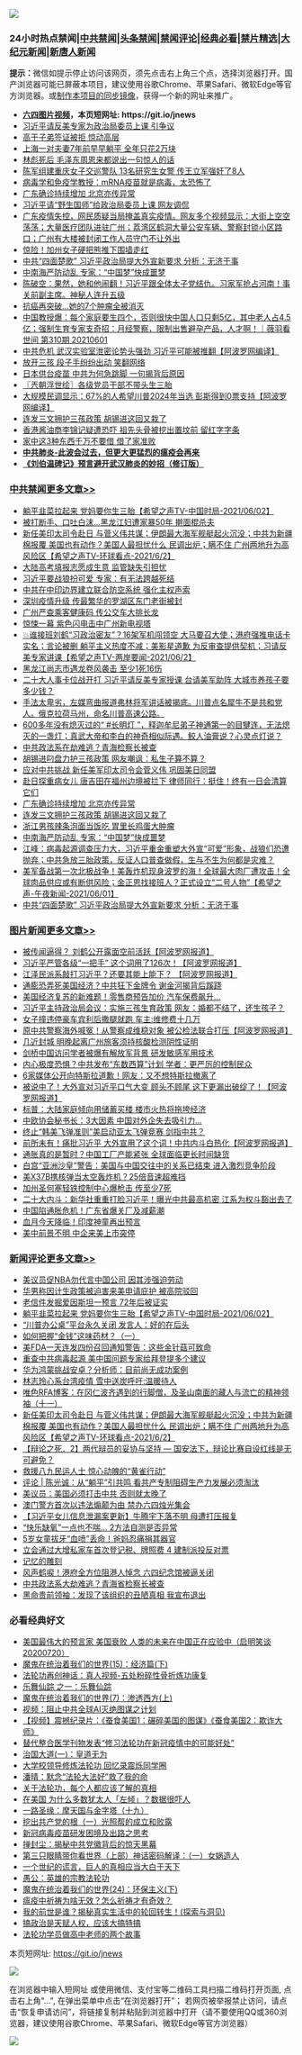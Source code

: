 ![](https://raw.githubusercontent.com/fqnews/bnews/master/64photo/fqnews-qr.jpg)

<div id="tt">
<h3>24小时热点禁闻|<a href="#%E4%B8%AD%E5%85%B1%E7%A6%81%E9%97%BB%E6%9B%B4%E5%A4%9A%E6%96%87%E7%AB%A0">中共禁闻</a>|<a href="#%E5%9B%BE%E7%89%87%E6%96%B0%E9%97%BB%E6%9B%B4%E5%A4%9A%E6%96%87%E7%AB%A0">头条禁闻</a>|<a href="#%E6%96%B0%E9%97%BB%E8%AF%84%E8%AE%BA%E6%9B%B4%E5%A4%9A%E6%96%87%E7%AB%A0">禁闻评论|<a href="#%E5%BF%85%E7%9C%8B%E7%BB%8F%E5%85%B8%E5%A5%BD%E6%96%87">经典必看|<a href="/video.md#%E7%A6%81%E7%89%87%E7%B2%BE%E9%80%89">禁片精选</a>|<a href="https://github.com/fqnews/djy/blob/master/gb/nf1351518.md#1">大纪元新闻</a>|<a href="https://github.com/fqnews/ntdtv/blob/master/gb/prog204.md#1">新唐人新闻</a></h3>
<div><b>提示：</b>微信如提示停止访问该网页，须先点击右上角三个点，选择浏览器打开。国产浏览器可能已屏蔽本项目，建议使用谷歌Chrome、苹果Safari、微软Edge等官方浏览器。或<a href="https://github.com/fqnews/bnews/blob/master/%E5%88%B6%E4%BD%9Cgit%E7%A6%81%E9%97%BB%E9%95%9C%E5%83%8F.md">制作本项目的同步镜像</a>，获得一个新的网址来推广。</div>
<ul>
<li><b><a href="http://d1.bdrive.tk/64.mp4" target="_blank">六四图片视频</a>，本页短网址: https://git.io/jnews</b></li>
<li><a href="/cbnews/20210602/1558303.md">习近平请反美专家为政治局委员上课 引争议</a></li>
<li><a href="/bannedvideo/20210602/1558710.md">高干子弟签证被拒  惊动高层</a></li>
<li><a href="/cbnews/20210602/1558270.md">上海一对夫妻7年前早早躺平 全年只花2万块</a></li>
<li><a href="/cnnews/20210602/1558324.md">林彪死后 毛泽东周恩来都说出一句惊人的话</a></li>
<li><a href="/cbnews/20210602/1558461.md">陈军组建重庆女子交巡警队 13名研究生女警 传王立军强奸了8人</a></li>
<li><a href="/comments/20210602/1558462.md">病毒学和免疫学教授：mRNA疫苗就是病毒，太恐怖了</a></li>
<li><a href="/cbnews/20210602/1558616.md">广东确诊持续增加 北京亦传异常</a></li>
<li><a href="/cnnews/20210602/1558489.md">习近平请“野生国师”给政治局委员上课 网友调侃</a></li>
<li><a href="/bannedvideo/20210602/1558726.md">广东疫情失控，网民质疑当局掩盖真实疫情。网友多个视频显示：大街上空空荡荡；大量医疗团队进驻广州；荔湾区鹤洞大量公安车辆、警察封锁小区路口；广州有大楼被封闭工作人员守门不让外出</a></li>
<li><a href="/cnnews/20210602/1558323.md">惊险！加州女子硬把熊推下围墙走红</a></li>
<li><a href="/cbnews/20210602/1558535.md">中共“四面楚歌” 习近平政治局提大外宣新要求 分析：无济于事</a></li>
<li><a href="/cbnews/20210602/1558544.md">中南海严防动乱 专家：“中国梦”快成噩梦</a></li>
<li><a href="/bannedvideo/20210602/1558721.md">陈破空：果然，她和他闹翻！习近平跟全体太子党结仇。习家军抢占河南！事关前副主席。神秘人连升五级</a></li>
<li><a href="/cnnews/20210602/1558286.md">抗癌再突破…她的7个肿瘤全被消灭</a></li>
<li><a href="/bannedvideo/20210602/1558538.md">中国教授爆：每个家庭要生四个，否则很快中国人口只剩5亿，其中老人占4.5亿；强制生育专家支奇招：月经警察，限制出售避孕产品，人才啊！｜薇羽看世间 第310期 20210601</a></li>
<li><a href="/worldnews/20210602/1558617.md">中共危机 武汉实验室泄密论势头强劲 习近平可能被推翻【阿波罗网编译】</a></li>
<li><a href="/cbnews/20210602/1558439.md">放开三孩 段子手纷纷出动 笑翻网络</a></li>
<li><a href="/cnnews/20210602/1558346.md">日本供台疫苗 中共为何急跳脚 一句揭背后原因</a></li>
<li><a href="/ssgc/20210602/1558454.md">〖兲朝浮世绘〗各级党员干部不带头生三胎</a></li>
<li><a href="/cnnews/20210602/1558678.md">大规模民调显示：67%的人希望川普2024年当选 彭斯得到0票支持【阿波罗网编译】</a></li>
<li><a href="/cbnews/20210602/1558581.md">连发三文拥护三孩政策 胡锡进这回又栽了</a></li>
<li><a href="/cnnews/20210602/1558325.md">香港酱油商李锦记疑遭恐吓 祖先头骨被挖出置坟前 留红字字条</a></li>
<li><a href="/lifebaike/20210602/1558591.md">家中这3种东西千万不要借 借了家准败</a></li>
<li><b><a href="/comments/20200211/1275071.md" target="_blank">中共肺炎-此波会过去，但更大更猛烈的瘟疫会再来</a></b></li>
<li><b><a href="/comments/20200207/1272816.md" target="_blank">《刘伯温碑记》预言避开武汉肺炎的妙招（修订版）</a></b></li>
</ul>
</div>

<div class="catlist">
<h3><a href="/cbnews/" target="_blank">中共禁闻</a><span><a href="/cbnews/" target="_blank" rel="nofollow">更多文章>></a></span></h3>
<ul>
<li><a href="/comments/20210603/1558977.md" target="_blank">躺平韭菜拉起来 党妈要你生三胎【希望之声TV-中国时局-2021/06/02】</a></li>
<li><a href="/cbnews/20210603/1558964.md" target="_blank">被打断手、口吐白沫…黑龙江妇遭家暴50年 擀面棍杀夫</a></li>
<li><a href="/comments/20210603/1558933.md" target="_blank">新任美印太司令赴日 与菅义伟共谋；伊朗最大海军舰艇起火沉没；中共为新疆棉报覆 美国也有动作？美国人最担忧什么 民调出炉；瞒不住 广州两地升为高风险区【希望之声TV-环球看点-2021/6/2】</a></li>
<li><a href="/cbnews/20210602/1558883.md" target="_blank">大陆高考填报志愿成生意 监管缺失引担忧</a></li>
<li><a href="/cbnews/20210602/1558871.md" target="_blank">习近平要战狼扮可爱 专家：有无法跨越死结</a></li>
<li><a href="/cbnews/20210602/1558870.md" target="_blank">中共在中印边界建立联合防空系统 强化主权声索</a></li>
<li><a href="/cbnews/20210602/1558869.md" target="_blank">深圳疫情升级 传最繁华的罗湖区东门老街被封</a></li>
<li><a href="/cbnews/20210602/1558843.md" target="_blank">广州严查乘客健康码 传公交车大排长龙</a></li>
<li><a href="/cbnews/20210602/1558842.md" target="_blank">惊悚一幕 紫色闪电击中广州新电视塔</a></li>
<li><a href="/comments/20210602/1558767.md" target="_blank">💥谁接班刘鹤“习政治密友”？16架军机闯领空 大马要召大使；港府强推电话卡实名；言论被删 躺平主义热度不减；美影星道歉 为反审查提供契机；习请反美专家讲课【希望之声TV-两岸要闻-2021/06/2】</a></li>
<li><a href="/cbnews/20210602/1558751.md" target="_blank">黑龙江尚志市遇龙卷风袭击 至少1死16伤</a></li>
<li><a href="/cbnews/20210602/1558714.md" target="_blank">二十大人事卡位战开打 习近平请反美专家授课 台请美军助阵 大城市养孩子要多少钱？</a></li>
<li><a href="/comments/20210602/1558713.md" target="_blank">手法太卑劣，左媒弯曲报道弗林将军讲话被揭底。川普点名犀牛不是共和党人。俄克拉荷马州，命名川普高速公路。</a></li>
<li><a href="/comments/20210602/1558687.md" target="_blank">600多年没有熄灭过的“ #长明灯 ”，释迦牟尼弟子神通第一的目犍连，无法熄灭的一盏灯；真武大帝和李白的神奇相似际遇。鲛人油膏说？心灵点灯说？</a></li>
<li><a href="/cbnews/20210602/1558676.md" target="_blank">中共政法系在劫难逃？青海检察长被查</a></li>
<li><a href="/cbnews/20210602/1558675.md" target="_blank">胡锡进叼盘力护三孩政策 网友嘲讽：私生子算不算？</a></li>
<li><a href="/cbnews/20210602/1558662.md" target="_blank">应对中共挑战 新任美军印太司令会菅义伟 巩固美日同盟</a></li>
<li><a href="/cbnews/20210602/1558661.md" target="_blank">赴日探重病女儿 唐吉田在福州边境被拦下 律师同行：挺住！终有一日会清算它们</a></li>
<li><a href="/cbnews/20210602/1558616.md" target="_blank">广东确诊持续增加 北京亦传异常</a></li>
<li><a href="/cbnews/20210602/1558581.md" target="_blank">连发三文拥护三孩政策 胡锡进这回又栽了</a></li>
<li><a href="/cbnews/20210602/1558580.md" target="_blank">浙江男孩辣条泡面当饭吃 胃里长鸡蛋大肿瘤</a></li>
<li><a href="/cbnews/20210602/1558544.md" target="_blank">中南海严防动乱 专家：“中国梦”快成噩梦</a></li>
<li><a href="/cbnews/20210602/1558543.md" target="_blank">江峰：病毒起源调查压力大，习近平重金重塑大外宣“可爱”形象，战狼们恐遭抛弃；中共急放三胎政策，反证人口普查做假，生与不生为何都是灾难？</a></li>
<li><a href="/comments/20210602/1558542.md" target="_blank">美军备战第一次北极战争！美轰炸机现身波罗的海！全球最大肉厂遭攻击！全球肉品供应或有断供风险；金正恩找接班人？正式设立“二号人物”【希望之声-午夜新闻-2021/06/01】</a></li>
<li><a href="/cbnews/20210602/1558535.md" target="_blank">中共“四面楚歌” 习近平政治局提大外宣新要求 分析：无济于事</a></li>

</ul>
</div>
<div class="catlist">
<h3><a href="/topimagenews/" target="_blank">图片新闻</a><span><a href="/topimagenews/" target="_blank" rel="nofollow">更多文章>></a></span></h3>
<ul>
<li><a href="/topimagenews/20210602/1558626.md" target="_blank">被传闻逼得？ 刘鹤公开露面空前活跃【阿波罗网报道】</a></li>
<li><a href="/topimagenews/20210602/1558579.md" target="_blank">习近平严管各级“一把手” 这个词用了126次！【阿波罗网报道】</a></li>
<li><a href="/topimagenews/20210601/1557942.md" target="_blank">江泽民派系敲打习近平？还要其能上能下？ 【阿波罗网报道】</a></li>
<li><a href="/topimagenews/20210601/1557763.md" target="_blank">通膨恐弄死美国经济？中共狂下金牌令 谢金河揭背后蹊跷</a></li>
<li><a href="/topimagenews/20210601/1557490.md" target="_blank">美国经济复苏的新难题！零售商预告加价 汽车保费飙升…</a></li>
<li><a href="/topimagenews/20210531/1557253.md" target="_blank">习近平主持政治局会议：实施三孩生育政策 网友：婚都不结了，还生孩子？</a></li>
<li><a href="/topimagenews/20210531/1557216.md" target="_blank">女子撞违停豪车宾利后撒腿就跑 车主:维修费十几万</a></li>
<li><a href="/topimagenews/20210531/1557014.md" target="_blank">原中共警察海外喊冤！从警察成维稳对象 被公检法联合打压【阿波罗网报道】</a></li>
<li><a href="/topimagenews/20210531/1556882.md" target="_blank">几近封城 明晚起离广州旅客须持核酸检测阴性证明</a></li>
<li><a href="/topimagenews/20210531/1556881.md" target="_blank">剑桥中国访问学者被爆有解放军背景 研发敏感军用技术</a></li>
<li><a href="/topimagenews/20210530/1556364.md" target="_blank">内心极度恐惧？中共发布“东数西算”计划 学者：更严厉的控制民众</a></li>
<li><a href="/topimagenews/20210529/1556157.md" target="_blank">6家媒体公开向特斯拉道歉！网友：又不想特斯拉撤离了</a></li>
<li><a href="/topimagenews/20210529/1556099.md" target="_blank">被说中了！大外宣对习近平口气大变 顾头不顾尾 这下更漏出破绽了！【阿波罗网报道】</a></li>
<li><a href="/topimagenews/20210529/1555930.md" target="_blank">标普：大陆家庭倾向用储蓄买楼 楼市火热将拖垮经济</a></li>
<li><a href="/topimagenews/20210529/1555876.md" target="_blank">中欧协会秘书长：3大因素 中国对外企失去吸引力…</a></li>
<li><a href="/topimagenews/20210529/1555852.md" target="_blank">终止“韩美飞弹准则”美启动亚太飞弹竞赛 剑指中共？</a></li>
<li><a href="/topimagenews/20210528/1555477.md" target="_blank">前所未有！痛批习近平 大外宣用了这个词！中共内斗白热化【阿波罗网报道】</a></li>
<li><a href="/topimagenews/20210528/1555148.md" target="_blank">通胀真的是暂时？中国工厂产能紧张 全球面临更长时间缺货</a></li>
<li><a href="/topimagenews/20210527/1554774.md" target="_blank">白宫“亚洲沙皇”警告：美国与中国交往中的关系已结束 进入激烈竞争阶段</a></li>
<li><a href="/topimagenews/20210527/1554539.md" target="_blank">美X37B携核弹当太空轰炸机？25倍音速超难挡</a></li>
<li><a href="/topimagenews/20210527/1554450.md" target="_blank">加州圣何塞轻铁控制中心爆枪击 传至少7死</a></li>
<li><a href="/topimagenews/20210526/1554119.md" target="_blank">二十大内斗：新华社重重打脸习近平！曝光中共最高机密 江系为权斗豁出去了</a></li>
<li><a href="/topimagenews/20210526/1554065.md" target="_blank">中国陷通胀危机！广东省爆关厂及减薪潮</a></li>
<li><a href="/topimagenews/20210526/1554015.md" target="_blank">血月今天降临！印度神童再出预言</a></li>
<li><a href="/topimagenews/20210526/1553823.md" target="_blank">美中前景不明 中企来美上市突停</a></li>

</ul>
</div>
<div class="catlist">
<h3><a href="/comments/" target="_blank">新闻评论</a><span><a href="/comments/" target="_blank" rel="nofollow">更多文章>></a></span></h3>
<ul>
<li><a href="/comments/20210603/1558988.md" target="_blank">美议员促NBA勿代言中国公司 因其涉强迫劳动</a></li>
<li><a href="/comments/20210603/1558987.md" target="_blank">华男称因计生政策被迫害来美申请庇护 被高院驳回</a></li>
<li><a href="/comments/20210603/1558986.md" target="_blank">老信件发掘爱因斯坦一预言 72年后被证实</a></li>
<li><a href="/comments/20210603/1558977.md" target="_blank">躺平韭菜拉起来 党妈要你生三胎【希望之声TV-中国时局-2021/06/02】</a></li>
<li><a href="/comments/20210603/1558970.md" target="_blank">“川普办公桌”平台永久关闭 发言人：好的在后头</a></li>
<li><a href="/comments/20210603/1558955.md" target="_blank">如何把握“金钱”这味药材？（一）</a></li>
<li><a href="/comments/20210603/1558954.md" target="_blank">美FDA一天连发四份召回通知警告：这些金针菇可致命</a></li>
<li><a href="/comments/20210603/1558944.md" target="_blank">重查中共病毒起源 美中国问题专家给拜登提多个建议</a></li>
<li><a href="/comments/20210603/1558943.md" target="_blank">华为鸿蒙挑战安卓？分析师：目前尚无成功案例</a></li>
<li><a href="/comments/20210603/1558942.md" target="_blank">林志玲心系台湾疫情 雪中送炭呼吁:温暖待人</a></li>
<li><a href="/comments/20210603/1558936.md" target="_blank">唯色RFA博客：在冈仁波齐遇到的行脚僧，及圣山南面的藏人与流亡的精神领袖（十一）</a></li>
<li><a href="/comments/20210603/1558933.md" target="_blank">新任美印太司令赴日 与菅义伟共谋；伊朗最大海军舰艇起火沉没；中共为新疆棉报覆 美国也有动作？美国人最担忧什么 民调出炉；瞒不住 广州两地升为高风险区【希望之声TV-环球看点-2021/6/2】</a></li>
<li><a href="/comments/20210603/1558931.md" target="_blank">【辩论之死．2】两代辩员的妥协与坚持 — 国安法下，辩论比赛自设红线是无可避免？</a></li>
<li><a href="/comments/20210603/1558923.md" target="_blank">救援八九民运人士 惊心动魄的“黄雀行动”</a></li>
<li><a href="/comments/20210603/1558922.md" target="_blank">评论 | 陈光诚：从“躺平”引共鸣 看共产专制阻碍生产力发展必须淘汰</a></li>
<li><a href="/comments/20210603/1558914.md" target="_blank">美议员：美国必须打击中共 否则就太晚了</a></li>
<li><a href="/comments/20210603/1558909.md" target="_blank">澳门警方首次以违法煽颠为由 禁办六四烛光集会</a></li>
<li><a href="/comments/20210603/1558908.md" target="_blank">【习近平女儿信息泄漏案更新】牛腾宇下落不明 母遭打压报复</a></li>
<li><a href="/comments/20210603/1558903.md" target="_blank">“快乐缺氧”一点也不喘… 2方法自测是否异常</a></li>
<li><a href="/comments/20210603/1558902.md" target="_blank">5岁女童拔牙“血喷”丢命！爸妈忍痛捐其器官</a></li>
<li><a href="/comments/20210603/1558886.md" target="_blank">立会通过大增私家车首次登记税、牌照费 4 建制派投反对票</a></li>
<li><a href="/comments/20210603/1558885.md" target="_blank">记忆的雕刻</a></li>
<li><a href="/comments/20210603/1558884.md" target="_blank">风声鹤唳！港府全方位阻港人悼念 六四纪念馆被逼关闭</a></li>
<li><a href="/comments/20210602/1558880.md" target="_blank">中共政法系大劫难逃？青海省检察长被查</a></li>
<li><a href="/comments/20210602/1558879.md" target="_blank">黑命贵前领袖：发现了该组织的丑陋真相 我宣布退出</a></li>

</ul>
</div>

<div class="catlist">
<h3>必看经典好文</h3>
<ul>
<li><a href="/bannedvideo/20210227/1495046.md" target="_blank">美国最伟大的预言家 美国衰败 人类的未来在中国正在应验中（启明笑谈20200720）</a></li>
<li><a href="/topimagenews/20180610/955499.md" target="_blank">魔鬼在统治着我们的世界(15)：经济篇(下)</a></li>
<li><a href="/comments/20190516/1128964.md" target="_blank">法轮功再创神话：真人视频-五处粉碎性骨折炼功康复</a></li>
<li><a href="/tculture/20170710/789533.md" target="_blank">乐舞仙踪 之一：乐舞仙踪</a></li>
<li><a href="/topimagenews/20180527/948369.md" target="_blank">魔鬼在统治着我们的世界(7)：渗透西方(上)</a></li>
<li><a href="/comments/20201221/1451945.md" target="_blank">视频：阻止中共全球AI灭绝图谋之计划</a></li>
<li><a href="/comments/20210123/1473011.md" target="_blank">【视频】震撼纪录片：《蚕食美国1：碾碎美国的图谋》《蚕食美国2：欺诈大师》</a></li>
<li><a href="/comments/20210403/1518906.md" target="_blank">替代整合医学刊物发表“修习法轮功在新冠疫情中的可能好处”</a></li>
<li><a href="/cbnews/20180307/911097.md" target="_blank">治国大道(一)：皇道无为</a></li>
<li><a href="/cbnews/20210517/1548104.md" target="_blank">大学校领导修炼法轮功 回忆录震烁同学圈</a></li>
<li><a href="/comments/20210312/1502968.md" target="_blank">潘晴：默念“法轮大法好”救了我的命</a></li>
<li><a href="/topimagenews/20161125/619230.md" target="_blank">关于法轮功，每个人都应该了解的真相</a></li>
<li><a href="/comments/20200427/1319933.md" target="_blank">在美国 为什么多数犹太人「左倾」？数据很吓人</a></li>
<li><a href="/topimagenews/20180327/919935.md" target="_blank">一路圣缘：摩天国与金字塔（十九）</a></li>
<li><a href="/comments/20200629/1352460.md" target="_blank">挖出共产党的根（一）光照帮的成立和败露</a></li>
<li><a href="/comments/20200917/1029129.md" target="_blank">新冠病毒疫苗研发困境及出路之思考</a></li>
<li><a href="/topimagenews/20170218/694213.md" target="_blank">掸封尘：揭秘中共党徽背后的惊天黑幕</a></li>
<li><a href="/comments/20200426/1319648.md" target="_blank">第三只眼睛带你看世界（上部）神话密码解译：（一）女娲造人</a></li>
<li><a href="/comments/20200621/1348067.md" target="_blank">一个世纪的谎言，巨人的真相应当大白于天下</a></li>
<li><a href="/comments/20200313/1292991.md" target="_blank">愚公：英雄的宗教法轮功</a></li>
<li><a href="/cbnews/20180907/994846.md" target="_blank">魔鬼在统治着我们的世界(24)：环保主义(下)</a></li>
<li><a href="/comments/20200502/1322275.md" target="_blank">瘟疫中祈祷为啥无效？怎么祈祷才有奇效？</a></li>
<li><a href="/comments/20200715/1359453.md" target="_blank">我的前世是谁？揭秘真实生活中的轮回转生！(探索与洞见)</a></li>
<li><a href="/comments/20200814/1379994.md" target="_blank">搞政治是天赋人权，应该大搞特搞</a></li>
<li><a href="/comments/20200629/1352533.md" target="_blank">法轮功学员做高中老师的两个故事</a></li>

</ul>
</div>

本页短网址: https://git.io/jnews

![](https://raw.githubusercontent.com/fqnews/bnews/master/64photo/fqnews-qr.jpg)

在浏览器中输入短网址 或使用微信、支付宝等二维码工具扫描二维码打开页面, 点击右上角"...", 在弹出菜单中点击“在浏览器打开”； 若网页被举报禁止访问，请点击“恢复申请访问”，将链接复制并粘贴到浏览器中打开（请不要使用QQ或360浏览器，建议使用谷歌Chrome、苹果Safari、微软Edge等官方浏览器）

![](https://raw.githubusercontent.com/fqnews/bnews/master/64photo/wx.jpg)